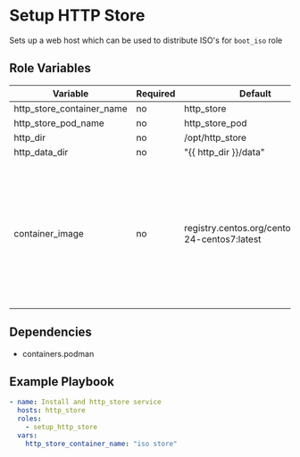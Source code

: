 # Setup HTTP Store

Sets up a web host which can be used to distribute ISO's for `boot_iso` role

## Role Variables

| Variable                  | Required | Default                                            | Comments                                                                                                                              |
| ------------------------- | -------- | -------------------------------------------------- | --------------------------------------------------------------------------------------------------------------------------------------|
| http_store_container_name | no       | http_store                                         |                                                                                                                                       |
| http_store_pod_name       | no       | http_store_pod                                     |                                                                                                                                       |
| http_dir                  | no       | /opt/http_store                                    |                                                                                                                                       |
| http_data_dir             | no       | "{{ http_dir }}/data"                              |                                                                                                                                       |
| container_image           | no       | registry.centos.org/centos/httpd-24-centos7:latest | If you change this to anything other than the same image on a different host you may need to change then environment vars in the task |

## Dependencies

- containers.podman

## Example Playbook

```yaml
- name: Install and http_store service
  hosts: http_store
  roles:
    - setup_http_store
  vars:
    http_store_container_name: "iso store"
```
